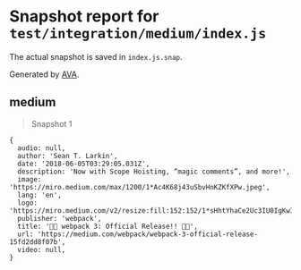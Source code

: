 # Snapshot report for `test/integration/medium/index.js`

The actual snapshot is saved in `index.js.snap`.

Generated by [AVA](https://avajs.dev).

## medium

> Snapshot 1

    {
      audio: null,
      author: 'Sean T. Larkin',
      date: '2018-06-05T03:29:05.031Z',
      description: 'Now with Scope Hoisting, “magic comments”, and more!',
      image: 'https://miro.medium.com/max/1200/1*Ac4K68j43uSbvHnKZKfXPw.jpeg',
      lang: 'en',
      logo: 'https://miro.medium.com/v2/resize:fill:152:152/1*sHhtYhaCe2Uc3IU0IgKwIQ.png',
      publisher: 'webpack',
      title: '🍾🚀 webpack 3: Official Release!! 🚀🍾',
      url: 'https://medium.com/webpack/webpack-3-official-release-15fd2dd8f07b',
      video: null,
    }

